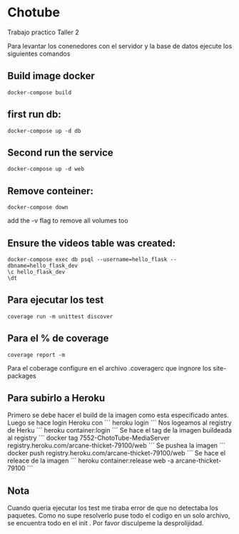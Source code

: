 # Chotube
Trabajo practico Taller 2

Para levantar los conenedores con el servidor y la base de datos ejecute los siguientes comandos

## Build image docker
```
docker-compose build
```

## first run db:
```
docker-compose up -d db
```

## Second run the service
```
docker-compose up -d web
```

## Remove conteiner:
```
docker-compose down
```
add the -v flag to remove all volumes too

## Ensure the videos table was created:
```
docker-compose exec db psql --username=hello_flask --dbname=hello_flask_dev
\c hello_flask_dev
\dt
```

## Para ejecutar los test
```
coverage run -m unittest discover
```


## Para el % de coverage
```
coverage report -m
```
Para el coberage configure en el archivo .coveragerc que ingnore los site-packages

## Para subirlo a Heroku

Primero se debe hacer el build de la imagen como esta especificado antes.
Luego se hace login  Heroku con
´´´
heroku login
´´´
Nos logeamos al registry de Herku
´´´
heroku container:login
´´´
Se hace el tag de la imagen buildeada al registry
´´´
docker tag 7552-ChotoTube-MediaServer  registry.heroku.com/arcane-thicket-79100/web
´´´
Se pushea la imagen
´´´
docker push registry.heroku.com/arcane-thicket-79100/web
´´´
Se hace el releace de la imagen
´´´
heroku container:release web -a arcane-thicket-79100
´´´

## Nota

Cuando queria ejecutar los test me tiraba error de que no detectaba los paquetes.
Como no supe resolverlo puse todo el codigo en un solo archivo, se encuentra todo en el init . Por favor disculpeme la desprolijidad.
